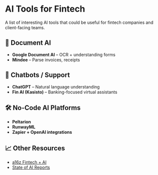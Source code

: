 # AI Tools for Fintech

A list of interesting AI tools that could be useful for fintech companies and client-facing teams.

## 🧾 Document AI
- **Google Document AI** – OCR + understanding forms
- **Mindee** – Parse invoices, receipts

## 🤖 Chatbots / Support
- **ChatGPT** – Natural language understanding
- **Fin AI (Kasisto)** – Banking-focused virtual assistants

## 🛠 No-Code AI Platforms
- **Peltarion**
- **RunwayML**
- **Zapier + OpenAI integrations**

## 📈 Other Resources
- [a16z Fintech + AI](https://a16z.com)
- [State of AI Reports](https://www.stateof.ai)
